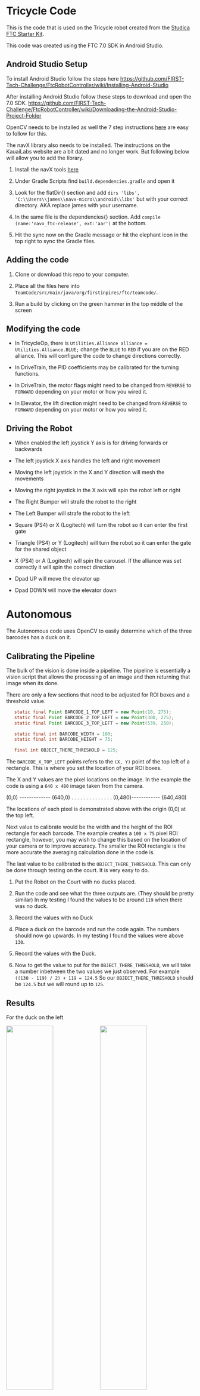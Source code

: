 # Tricycle Code

This is the code that is used on the Tricycle robot created from the [Studica FTC Starter Kit](https://www.studica.ca/en/ftc-starter-kit-2021).

This code was created using the FTC 7.0 SDK in Android Studio.

## Android Studio Setup

To install Android Studio follow the steps here https://github.com/FIRST-Tech-Challenge/FtcRobotController/wiki/Installing-Android-Studio

After installing Android Studio follow these steps to download and open the 7.0 SDK. https://github.com/FIRST-Tech-Challenge/FtcRobotController/wiki/Downloading-the-Android-Studio-Project-Folder

OpenCV needs to be installed as well the 7 step instructions [here](https://github.com/OpenFTC/EasyOpenCV#installation-instructions-android-studio) are easy to follow for this.

The navX library also needs to be installed. The instructions on the KauaiLabs website are a bit dated and no longer work. But following below will allow you to add the library.

1. Install the navX tools [here](https://www.kauailabs.com/public_files/navx-micro/navx-micro.zip)

2. Under Gradle Scripts find `build.dependencies.gradle` and open it

3. Look for the flatDir{} section and add `dirs 'libs', 'C:\\Users\\james\\navx-micro\\android\\libs'` but with your correct directory. AKA replace james with your username.

4. In the same file is the dependencies{} section. Add `compile (name:'navx_ftc-release', ext:'aar')` at the bottom.

5. Hit the sync now on the Gradle message or hit the elephant icon in the top right to sync the Gradle files.

## Adding the code

1. Clone or download this repo to your computer.

2. Place all the files here into `TeamCode/src/main/java/org/firstinpires/ftc/teamcode/`.

3. Run a build by clicking on the green hammer in the top middle of the screen

## Modifying the code

- In TricycleOp, there is `Utilities.Alliance alliance = Utilities.Alliance.BLUE;` change the `BLUE` to `RED` if you are on the RED alliance. This will configure the code to change directions correctly.

- In DriveTrain, the PID coefficients may be calibrated for the turning functions.

- In DriveTrain, the motor flags might need to be changed from `REVERSE` to `FORWARD` depending on your motor or how you wired it.

- In Elevator, the lift direction might need to be changed from `REVERSE` to `FORWARD` depending on your motor or how you wired it.

## Driving the Robot

- When enabled the left joystick Y axis is for driving forwards or backwards

- The left joystick X axis handles the left and right movement

- Moving the left joystick in the X and Y direction will mesh the movements

- Moving the right joystick in the X axis will spin the robot left or right

- The Right Bumper will strafe the robot to the right

- The Left Bumper will strafe the robot to the left

- Square (PS4) or X (Logitech) will turn the robot so it can enter the first gate

- Triangle (PS4) or Y (Logitech) will turn the robot so it can enter the gate for the shared object

- X (PS4) or A (Logitech) will spin the carousel. If the alliance was set correctly it will spin the correct direction

- Dpad UP will move the elevator up

- Dpad DOWN will move the elevator down

# Autonomous 

The Autonomous code uses OpenCV to easily determine which of the three barcodes has a duck on it. 

## Calibrating the Pipeline

The bulk of the vision is done inside a pipeline. The pipeline is essentially a vision script that allows the processing of an image and then returning that image when its done. 

There are only a few sections that need to be adjusted for ROI boxes and a threshold value.

```java
   static final Point BARCODE_1_TOP_LEFT = new Point(10, 275);
   static final Point BARCODE_2_TOP_LEFT = new Point(300, 275);
   static final Point BARCODE_3_TOP_LEFT = new Point(539, 250);

   static final int BARCODE_WIDTH = 100;
   static final int BARCODE_HEIGHT = 75;

   final int OBJECT_THERE_THRESHOLD = 125;
```
The `BARCODE_X_TOP_LEFT` points refers to the `(X, Y)` point of the top left of a rectangle. This is where you set the location of your ROI boxes. 

The X and Y values are the pixel locations on the image. In the example the code is using a `640 x 480` image taken from the camera. 

(0,0) ------------- (640,0)
.                       .
.                       .
.                       .
.                       . 
.                       .
.                       .
.                       .
(0,480)------------ (640,480)

The locations of each pixel is demonstrated above with the origin (0,0) at the top left. 

Next value to calibrate would be the width and the height of the ROI rectangle for each barcode. The example creates a `100 x 75` pixel ROI rectangle, however, you may wish to change this based on the location of your camera or to improve accuracy. The smaller the ROI rectangle is the more accurate the averaging calculation done in the code is. 

The last value to be calibrated is the `OBJECT_THERE_THRESHOLD`. This can only be done through testing on the court. It is very easy to do. 

1. Put the Robot on the Court with no ducks placed. 

2. Run the code and see what the three outputs are. (They should be pretty similar) In my testing I found the values to be around `119` when there was no duck.

3. Record the values with no Duck

4. Place a duck on the barcode and run the code again. The numbers should now go upwards. In my testing I found the values were above `130`.

5. Record the values with the Duck.

6. Now to get the value to put for the `OBJECT_THERE_THRESHOLD`, we will take a number inbetween the two values we just observed. For example `((130 - 119) / 2) + 119 = 124.5` So our `OBJECT_THERE_THRESHOLD` should be `124.5` but we will round up to `125`.

## Results

For the duck on the left

<img src='img/Camera Pos 1.png' width='50%'><img src='img/Result 1.png' width='50%'><br/>

For the middle duck

<img src='img/Camera Pos 2.png' width='50%'><img src='img/Result 2.png' width='50%'><br/>

For the duck on the right

<img src='img/Camera Pos 3.png' width='50%'><img src='img/Result 3.png' width='50%'><br/>

